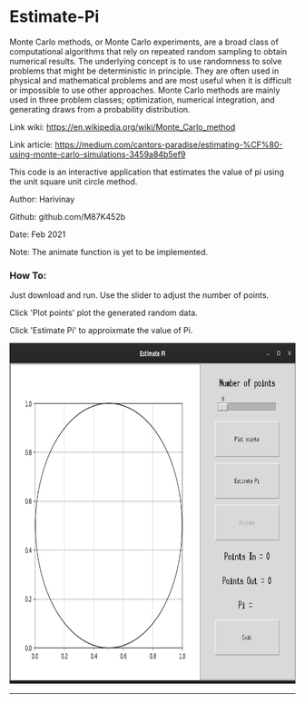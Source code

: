 # Estimate-Pi

Monte Carlo methods, or Monte Carlo experiments, are a broad class of computational algorithms
that rely on repeated random sampling to obtain numerical results. The underlying concept is to
use randomness to solve problems that might be deterministic in principle. They are often used
in physical and mathematical problems and are most useful when it is difficult or impossible to
use other approaches. Monte Carlo methods are mainly used in three problem classes; optimization,
numerical integration, and generating draws from a probability distribution.

Link wiki: https://en.wikipedia.org/wiki/Monte_Carlo_method

Link article: https://medium.com/cantors-paradise/estimating-%CF%80-using-monte-carlo-simulations-3459a84b5ef9

This code is an interactive application that estimates the value of pi
using the unit square unit circle method.

Author: Harivinay

Github: github.com/M87K452b

Date: Feb 2021

Note: The animate function is yet to be implemented.

### How To: 
Just download and run. Use the slider to adjust the number of points.

Click 'Plot points' plot the generated random data.

Click 'Estimate Pi' to approixmate the value of Pi.

<img alt="AppScreenshot" aign="left" width="900px" height="600px" src="app1.png" />  
<hr>
